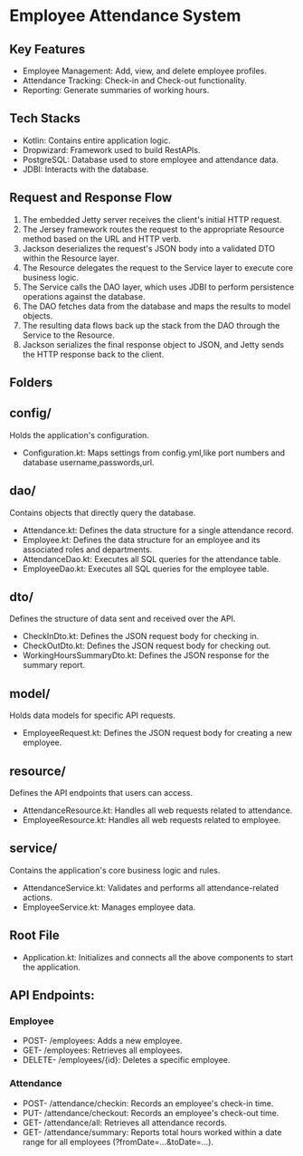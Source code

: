 # Employee Attendance System

## Key Features
- Employee Management: Add, view, and delete employee profiles.
- Attendance Tracking: Check-in and Check-out functionality.
- Reporting: Generate summaries of working hours.

## Tech Stacks
- Kotlin: Contains entire application logic.
- Dropwizard: Framework used to build RestAPIs.
- PostgreSQL: Database used to store employee and attendance data.
- JDBI: Interacts with the database.
## Request and Response Flow
1.  The embedded Jetty server receives the client's initial HTTP request.
2.  The Jersey framework routes the request to the appropriate Resource method based on the URL and HTTP verb.
3.  Jackson deserializes the request's JSON body into a validated DTO within the Resource layer.
4.  The Resource delegates the request to the Service layer to execute core business logic.
5.  The Service calls the DAO layer, which uses JDBI to perform persistence operations against the database.
6.  The DAO fetches data from the database and maps the results to model objects.
7.  The resulting data flows back up the stack from the DAO through the Service to the Resource.
8.  Jackson serializes the final response object to JSON, and Jetty sends the HTTP response back to the client.

## Folders
## config/
Holds the application's configuration.
- Configuration.kt: Maps settings from config.yml,like port numbers and database username,passwords,url.

## dao/
Contains objects that directly query the database.
- Attendance.kt: Defines the data structure for a single attendance record.
- Employee.kt: Defines the data structure for an employee and its associated roles and departments.
- AttendanceDao.kt: Executes all SQL queries for the attendance table.
- EmployeeDao.kt: Executes all SQL queries for the employee table.

## dto/
Defines the structure of data sent and received over the API.
- CheckInDto.kt: Defines the JSON request body for checking in.
- CheckOutDto.kt: Defines the JSON request body for checking out.
- WorkingHoursSummaryDto.kt: Defines the JSON response for the summary report.

## model/
Holds data models for specific API requests.
- EmployeeRequest.kt: Defines the JSON request body for creating a new employee.

## resource/
Defines the API endpoints that users can access.
- AttendanceResource.kt: Handles all web requests related to attendance.
- EmployeeResource.kt: Handles all web requests related to employee.

## service/
Contains the application's core business logic and rules.
- AttendanceService.kt: Validates and performs all attendance-related actions.
- EmployeeService.kt: Manages employee data.

## Root File
- Application.kt: Initializes and connects all the above components to start the application.

## API Endpoints:
### Employee
- POST- /employees: Adds a new employee.
- GET- /employees: Retrieves all employees.
- DELETE- /employees/{id}: Deletes a specific employee.

### Attendance
- POST- /attendance/checkin: Records an employee's check-in time.
- PUT- /attendance/checkout: Records an employee's check-out time.
- GET- /attendance/all: Retrieves all attendance records.
- GET- /attendance/summary: Reports total hours worked within a date range for all employees (?fromDate=...&toDate=...).